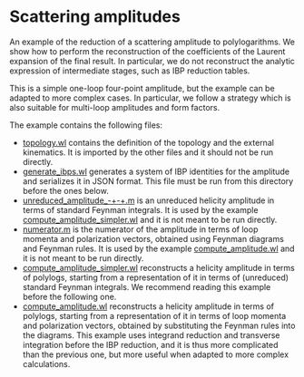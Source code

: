 Scattering amplitudes
=====================

An example of the reduction of a scattering amplitude to
polylogarithms.  We show how to perform the reconstruction of the
coefficients of the Laurent expansion of the final result.  In
particular, we do not reconstruct the analytic expression of
intermediate stages, such as IBP reduction tables.

This is a simple one-loop four-point amplitude, but the example can be
adapted to more complex cases.  In particular, we follow a strategy
which is also suitable for multi-loop amplitudes and form factors.

The example contains the following files:

- [topology.wl](topology.wl) contains the definition of the topology
  and the external kinematics.  It is imported by the other files and
  it should not be run directly.
- [generate_ibps.wl](generate_ibps.wl) generates a system of IBP
  identities for the amplitude and serializes it in JSON format.  This
  file must be run from this directory before the ones below.
- [unreduced_amplitude_-+-+.m](unreduced_amplitude_-+-+.m) is an
  unreduced helicity amplitude in terms of standard Feynman integrals.
  It is used by the example
  [compute_amplitude_simpler.wl](compute_amplitude_simpler.wl) and it
  is not meant to be run directly.
- [numerator.m](numerator.m) is the numerator of the amplitude in
  terms of loop momenta and polarization vectors, obtained using
  Feynman diagrams and Feynman rules.  It is used by the example
  [compute_amplitude.wl](compute_amplitude.wl) and it is not meant to
  be run directly.
- [compute_amplitude_simpler.wl](compute_amplitude_simpler.wl)
  reconstructs a helicity amplitude in terms of polylogs, starting
  from a representation of it in terms of (unreduced) standard Feynman
  integrals.  We recommend reading this example before the following
  one.
- [compute_amplitude.wl](compute_amplitude.wl) reconstructs a
  helicity amplitude in terms of polylogs, starting from a
  representation of it in terms of loop momenta and polarization
  vectors, obtained by substituting the Feynman rules into the
  diagrams.  This example uses integrand reduction and transverse
  integration before the IBP reduction, and it is thus more
  complicated than the previous one, but more useful when adapted to
  more complex calculations.

